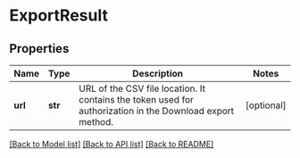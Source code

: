 # ExportResult


## Properties

Name | Type | Description | Notes
------------ | ------------- | ------------- | -------------
**url** | **str** | URL of the CSV file location. It contains the token used for authorization in the Download export method. | [optional] 

[[Back to Model list]](../README.md#documentation-for-models) [[Back to API list]](../README.md#documentation-for-api-endpoints) [[Back to README]](../README.md)


